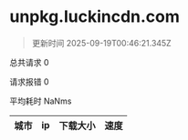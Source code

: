 
  # unpkg.luckincdn.com

  > 更新时间 2025-09-19T00:46:21.345Z
  
  总共请求 0

  请求报错 0

  平均耗时 NaNms

|城市|ip|下载大小|速度|
|-----|----------|---|---|

  